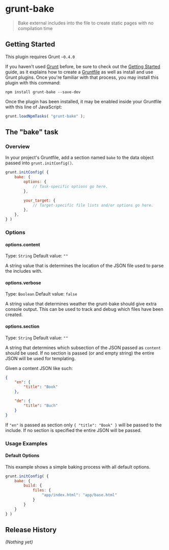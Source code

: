 # grunt-bake

> Bake external includes into the file to create static pages with no compilation time

## Getting Started
This plugin requires Grunt `~0.4.0`

If you haven't used [Grunt](http://gruntjs.com/) before, be sure to check out the [Getting Started](http://gruntjs.com/getting-started) guide, as it explains how to create a [Gruntfile](http://gruntjs.com/sample-gruntfile) as well as install and use Grunt plugins. Once you're familiar with that process, you may install this plugin with this command:

```shell
npm install grunt-bake --save-dev
```

Once the plugin has been installed, it may be enabled inside your Gruntfile with this line of JavaScript:

```js
grunt.loadNpmTasks( "grunt-bake" );
```

## The "bake" task

### Overview
In your project's Gruntfile, add a section named `bake` to the data object passed into `grunt.initConfig()`.

```js
grunt.initConfig( {
	bake: {
		options: {
			// Task-specific options go here.
		},

		your_target: {
			// Target-specific file lists and/or options go here.
		},
	},
} )
```

### Options

#### options.content
Type: `String`
Default value: `""`

A string value that is determines the location of the JSON file used to parse the includes with.

#### options.verbose
Type: `Boolean`
Default value: `false`

A string value that determines weather the grunt-bake should give extra console output. This can be used to track and debug which files have been created.

#### options.section
Type: `String`
Default value: `""`

A string that determines which subsection of the JSON passed as `content` should be used. If no section is passed (or and empty string) the entire JSON will be used for templating.

Given a content JSON like such:

```json
{
	"en": {
		"title": "Book"
	},

	"de": {
		"title": "Buch"
	}
}
```

If `"en"` is passed as section only `{ "title": "Book" }` will be passed to the include. If no section is specified the entire JSON will be passed.


### Usage Examples

#### Default Options
This example shows a simple baking process with all default options.

```js
grunt.initConfig( {
	bake: {
		build: {
			files: {
				"app/index.html": "app/base.html"
			}
		}
	}
} )
```

## Release History
_(Nothing yet)_
